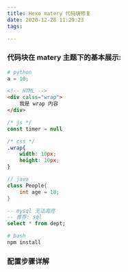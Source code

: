 ```yaml
---
title: Hexo matery 代码块修复
date: 2020-12-28 11:29:23
tags:

---
```




###  代码块在 matery 主题下的基本展示:

```python
# python
a = 10;
```

```html
<!-- HTML -->
<div calss="wrap">
    我是 wrap 内容
</div>
```

```javascript
/* js */
const timer = null
```

```css
/* css */
.wrap{
    width: 10px;
    height: 10px;
}
```

```java
// java
class People{
    int age = 18;
}
```

```sql
-- mysql 无法高亮
-- 推荐: sql
select * from dept;
```

```bash
# bash
npm install 
```

###  配置步骤详解